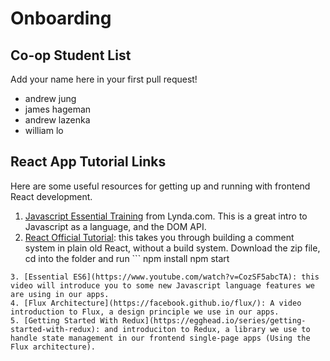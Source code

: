 # Onboarding

## Co-op Student List
Add your name here in your first pull request!
- andrew jung
- james hageman
- andrew lazenka
- william lo

## React App Tutorial Links

Here are some useful resources for getting up and running with frontend React development.

1. [Javascript Essential Training](https://www.lynda.com/JavaScript-tutorials/JavaScript-Essential-Training/81266-2.html?srchtrk=index:1%0Alinktypeid:2%0Aq:javascript%2Bessential%2Btraining%0Apage:1%0As:relevance%0Asa:true%0Aproducttypeid:2) from Lynda.com. This is a great intro to Javascript as a language, and the DOM API.
2. [React Official Tutorial](http://facebook.github.io/react/docs/tutorial.html): this takes you through building a comment system in plain old React, without a build system. Download the zip file, cd into the folder and run ```
npm install
npm start
``` and open [localhost:3000](localhost:3000) to run the app. Try your best to type out the code yourself instead of just copy-pasting it.
3. [Essential ES6](https://www.youtube.com/watch?v=CozSF5abcTA): this video will introduce you to some new Javascript language features we are using in our apps.
4. [Flux Architecture](https://facebook.github.io/flux/): A video introduction to Flux, a design principle we use in our apps.
5. [Getting Started With Redux](https://egghead.io/series/getting-started-with-redux): and introduciton to Redux, a library we use to handle state management in our frontend single-page apps (Using the Flux architecture).
